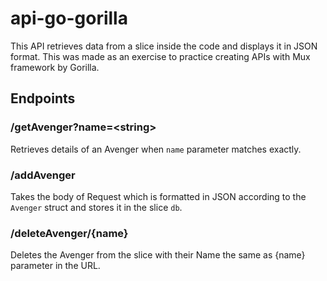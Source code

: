 # api-go-gorilla
This API retrieves data from a slice inside the code and displays it in JSON format. This was made as an exercise to practice creating APIs with Mux framework by Gorilla.

## Endpoints
### /getAvenger?name=\<string\>
  Retrieves details of an Avenger when `name` parameter matches exactly.

### /addAvenger
  Takes the body of Request which is formatted in JSON according to the `Avenger` struct and stores it in the slice `db`.

### /deleteAvenger/{name}
  Deletes the Avenger from the slice with their Name the same as {name} parameter in the URL.
